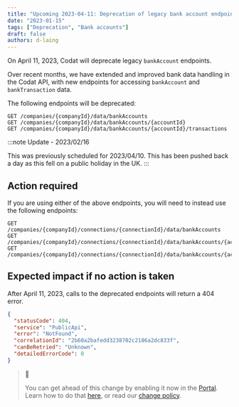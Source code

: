 ```yaml
---
title: "Upcoming 2023-04-11: Deprecation of legacy bank account endpoints"
date: "2023-01-15"
tags: ["Deprecation", "Bank accounts"]
draft: false
authors: d-laing
---
```


On April 11, 2023, Codat will deprecate legacy `bankAccount` endpoints.

<!--truncate-->

Over recent months, we have extended and improved bank data handling in the Codat API, with new endpoints for accessing `bankAccount` and `bankTransaction` data.

The following endpoints will be deprecated:

```http 
GET /companies/{companyId}/data/bankAccounts
GET /companies/{companyId}/data/bankAccounts/{accountId}
GET /companies/{companyId}/data/bankAccounts/{accountId}/transactions
```

:::note Update - 2023/02/16

This was previously scheduled for 2023/04/10. This has been pushed back a day as this fell on a public holiday in the UK.
:::

## Action required

If you are using either of the above endpoints, you will need to instead use the following endpoints:  
```http
GET /companies/{companyId}/connections/{connectionId}/data/bankAccounts  
GET /companies/{companyId}/connections/{connectionId}/data/bankAccounts/{accountId}  
GET /companies/{companyId}/connections/{connectionId}/data/bankAccounts/{accountId}/bankTransactions
```

## Expected impact if no action is taken

After April 11, 2023, calls to the deprecated endpoints will return a 404 error.

```json
{
  "statusCode": 404,
  "service": "PublicApi",
  "error": "NotFound",
  "correlationId": "2b60a2bafedd3238702c2186a2dc833f",
  "canBeRetried": "Unknown",
  "detailedErrorCode": 0
}
```

> 📘
>
> You can get ahead of this change by enabling it now in the [Portal](https://app.codat.io/developers/api-deprecations). Learn how to do that [here](https://docs.codat.io/other/portal/developers), or read our [change policy](https://docs.codat.io/introduction/change-policy).
